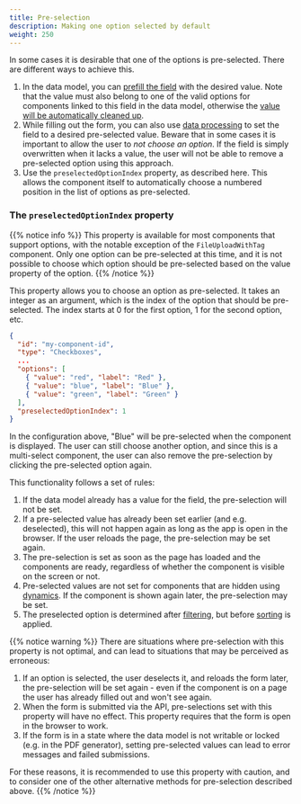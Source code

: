 ```yaml
---
title: Pre-selection
description: Making one option selected by default
weight: 250
---
```


In some cases it is desirable that one of the options is pre-selected. There are different ways to achieve this.

1. In the data model, you can [prefill the field](../../../prefill) with the desired value. Note that
   the value must also belong to one of the valid options for components linked to this field in the data model,
   otherwise the [value will be automatically cleaned up](../automatic-cleanup).
2. While filling out the form, you can also use [data processing](../../../../../reference/logic/dataprocessing)
   to set the field to a desired pre-selected value. Beware that in some cases it is important to allow the user
   to _not choose an option_. If the field is simply overwritten when it lacks a value, the user will not be able
   to remove a pre-selected option using this approach.
3. Use the `preselectedOptionIndex` property, as described here. This allows the component itself to automatically choose
   a numbered position in the list of options as pre-selected.

### The `preselectedOptionIndex` property

{{% notice info %}}
This property is available for most components that support options, with the notable exception of the `FileUploadWithTag`
component. Only one option can be pre-selected at this time, and it is not possible to choose which option should
be pre-selected based on the value property of the option.
{{% /notice %}}

This property allows you to choose an option as pre-selected. It takes an integer as an argument, which is the index
of the option that should be pre-selected. The index starts at 0 for the first option, 1 for the second option, etc.

```json
{
  "id": "my-component-id",
  "type": "Checkboxes",
  ...
  "options": [
    { "value": "red", "label": "Red" },
    { "value": "blue", "label": "Blue" },
    { "value": "green", "label": "Green" }
  ],
  "preselectedOptionIndex": 1
}
```

In the configuration above, "Blue" will be pre-selected when the component is displayed. The user can still choose
another option, and since this is a multi-select component, the user can also remove the pre-selection by clicking
the pre-selected option again.

This functionality follows a set of rules:

1. If the data model already has a value for the field, the pre-selection will not be set.
2. If a pre-selected value has already been set earlier (and e.g. deselected), this will not happen again as long as
   the app is open in the browser. If the user reloads the page, the pre-selection may be set again.
3. The pre-selection is set as soon as the page has loaded and the components are ready, regardless of whether the
   component is visible on the screen or not.
4. Pre-selected values are not set for components that are hidden using [dynamics](../../../dynamics). If
   the component is shown again later, the pre-selection may be set.
5. The preselected option is determined after [filtering](../filtering), but before [sorting](../sorting) is applied.

{{% notice warning %}}
There are situations where pre-selection with this property is not optimal, and can lead to situations that may be
perceived as erroneous:

1. If an option is selected, the user deselects it, and reloads the form later, the pre-selection will be set again -
   even if the component is on a page the user has already filled out and won't see again.
2. When the form is submitted via the API, pre-selections set with this property will have no effect. This property
   requires that the form is open in the browser to work.
3. If the form is in a state where the data model is not writable or locked (e.g. in the PDF generator),
   setting pre-selected values can lead to error messages and failed submissions.

For these reasons, it is recommended to use this property with caution, and to consider one of the other alternative
methods for pre-selection described above.
{{% /notice %}}
